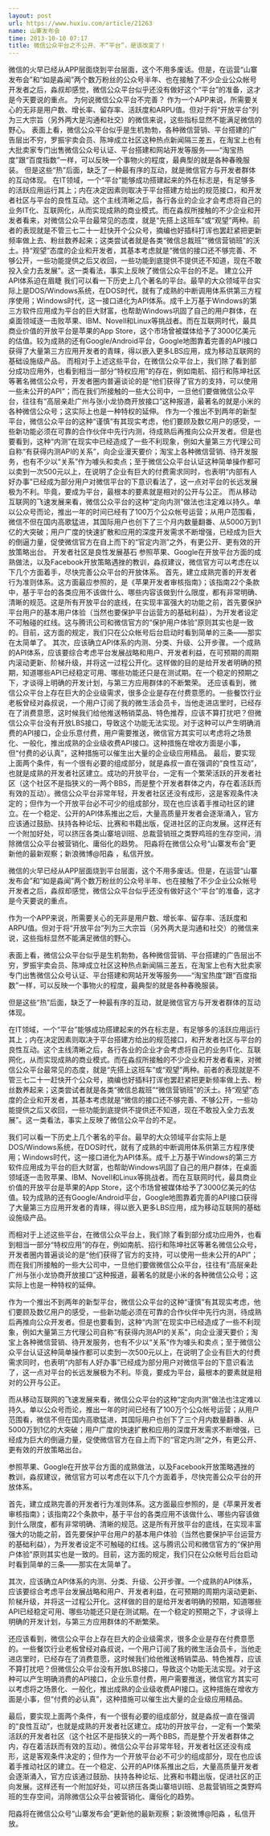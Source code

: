 ```yaml
---
layout: post
url: https://www.huxiu.com/article/21263
name: 山寨发布会
time: 2013-10-10 07:17
title: 微信公众平台之不公开、不“平台”，是该改变了！
---
```

微信的火早已经从APP层面烧到平台层面，这个不用多废话。但是，在运营“山寨发布会”和“如是淼闻”两个数万粉丝的公众号半年、也在接触了不少企业公众帐号开发者之后，淼叔却感觉，微信公众平台似乎还没有做好这个“平台”的准备，这才是今天要说的重点。 为何说微信公众平台不完善？ 作为一个APP来说，所需要关心的无非是用户数、增长率、留存率、活跃度和ARPU值。但对于将“开放平台”列为三大宗旨（另外两大是沟通和社交）的微信来说，这些指标显然不能满足微信的野心。 表面上看，微信公众平台似乎是生机勃勃，各种微信营销、平台搭建的广告层出不穷，罗振宇卖会员、陈坤成立社区这种热点新闻隔三差五，在淘宝上也有大批卖家专门出售微信公众号认证、平台搭建和网站开发等服务——“淘宝热度”跟“百度指数”一样，可以反映一个事物火的程度，最典型的就是各种春晚服装。 但是这些“热”后面，缺乏了一种最有序的互动，就是微信官方与开发者群体的互动体现。 在IT领域，一个“平台”能够成功搭建起来的外在标志是，有足够多的活跃应用运行其上；内在决定因素则取决于平台搭建方给出的规范接口，和开发者社区与平台的良性互动。这个主线清晰之后，各行各业的企业才会考虑将自己的业务IT化、互联网化，从而实现成熟的商业模式。而在淼叔所接触的不少企业和开发者看来，对微信公众平台最常见的态度，就是“先搭上这班车”或“观望”两种。前者的表现就是不管三七二十一赶快开个公众号，摘编也好插科打诨也罢赶紧把更新频率做上去、粉丝数养起来；这类尝试者就是各类“微信总裁班”“微信营销班”的沃土。持“观望”态度的企业和开发者，其基本考虑就是“微信的接口还不够完善、不够公开，一些功能提供之后又收回，一些功能到底提供不提供还不知道，现在不敢投入全力去发展”。这一类看法，事实上反映了微信公众平台的不足。 建立公开API体系迫在眉睫 我们可以看一下历史上几个著名的平台。最早的大众领域平台实际上是DOS/Windows系统，在DOS时代，就有了成熟的中断调用体系供第三方程序使用；Windows时代，这一接口进化为API体系。成千上万基于Windows的第三方软件应用成为平台的巨大财富，也帮助Windows巩固了自己的用户群体，在桌面领域逐一击败苹果、IBM、Novell和Linux等挑战者。而在互联网时代，最具商业价值的开放平台是苹果的App Store，这个市场曾被媒体给予了3000亿美元的估值。较为成熟的还有Google/Android平台，Google地图靠着完善的API接口获得了大量第三方应用开发者的青睐，得以嵌入更多LBS应用，成为移动互联网的基础设施级产品。 而相对于上述这些平台，在微信公众平台上，我们除了看到部分成功应用外，也看到相当一部分“特权应用”的存在，例如南航、招行和陈坤社区等著名微信公众号，开发者圈内普遍谈论的是“他们获得了官方的支持，可以使用一些未公开的API”；而在我们所接触的一些大公司中，一旦他们要做微信公众平台，往往有“高层亲赴广州与张小龙协商开放接口”这种报道，最著名的就是小米的各种微信公众号；这实际上也是一种特权的延伸。 作为一个推出不到两年的新型平台，微信公众平台的这种“谨慎”有其现实考虑，他们要顾及数亿用户的感受，一些新功能必须在可靠的合作伙伴中先行内测，待成熟后再推向公众开发者。但是也要看到，这种“内测”在现实中已经造成了一些不利现象，例如大量第三方代理公司自称“有获得内测API的关系”，向企业漫天要价；淘宝上各种微信营销、待开发服务，也有不少以“关系”作为噱头和卖点；至于微信公众平台认证这种简单操作都可以卖到一次500元以上，在说明了企业有巨大的付费需求同时，也表明“内部有人好办事”已经成为部分用户对微信平台的下意识看法了，这一点对平台的长远发展极为不利。毕竟，要成为平台，最根本的要素就是相对的公开与公正。 而从移动互联网的飞速发展来看，微信公众平台的这种“定向内测”做法也注定难以持久。单以公众号而论，推出一年的时间已经有了100万个公众帐号运营；从用户范围看，微信不但在国内高歌猛进，其国际用户也创下了三个月内数量翻番、从5000万到1亿的大突破；用户广度的快速扩散和应用的深度开发需求不断增强，已经成为巨大的倒逼力量，促使微信官方在自上而下的“官定内测”之外，有更公开、更有效的开放策略出台。 开发者社区是良性发展基石 参照苹果、Google在开放平台方面的成熟做法，以及Facebook开放策略遇挫的教训，淼叔建议，微信官方可以考虑在以下几个方面着手，尽快完善公众平台的开放体系。 首先，建立成熟完善的开发者行为准则体系。这方面最应参照的，是《苹果开发者审核指南》；该指南22个条款中，基于平台的各类应用不该做什么、哪些内容该做到什么限度，都有非常明确、清晰的规范。这是所有开放平台的底线，在实现丰富强大的功能之前，首先要保护平台用户的基本用户体验（当然也要保护平台运营方的基础利益），为开发者设定不可触碰的红线。这与腾讯公司和微信官方的“保护用户体验”原则其实也是一致的。目前，这方面的规定，我们只在公众帐号后台启动时看到简单的三条——那实在太简单了。 其次，应该确立API体系的内测、分类、升级、公开步骤。一个成熟的API体系，应该要综合考虑平台发展战略和用户、开发者利益，在可预期的周期内滚动更新、阶梯升级，并将这一过程公开化。这样做的目的是给开发者明确的预期，知道哪些API已经稳定可用、哪些功能还只是在测试期。在一个稳定的预期之下，才谈得上明确的开发计划，与第三方应用群体的不断繁荣。 还应该看到，微信公众平台上存在巨大的企业级需求，很多企业是存在付费意愿的。一些餐饮行业老板曾经对淼叔说，一个用户订阅了我的微生活会员卡，当他走进店里时，已经存在了消费意愿，这时候我们给他推送畅销菜品、特色推荐，应该不算打扰吧？但微信公众平台没有开放LBS接口，导致这个功能无法实现。对于这种可以产生明确消费的API接口，企业乐意付费，用户需要推送，微信官方其实可以考虑将之场景化、一般化，推出成熟的企业级收费API接口。这种措施在增收方面是小事，但“付费的必认真”，这种措施可以催生出大量的企业级应用精品。 最后，要实现上面两个条件，有一个很有必要的组成部分，就是淼叔一直在强调的“良性互动”，也就是成熟的开发者社区建立。成功的开放平台，一定有一个繁荣活跃的开发者社区（这个社区不是指狭义的一两个BBS，而是整个开发者群体之内，存在着活跃而有效的互动）。微信公众平台非常年轻，开发者社区还没有成形，这是客观条件决定的；但作为一个开放平台必不可少的组成部分，现在也应该着手推动社区的建立。在一个稳定、公开的API体系推出之后，大量高质量开发者会逐渐涌入，官方应该通过鼓励、扶持各种论坛、比赛和书籍出版，促进社区的正向发展。这样还有一个附加好处，可以挤压各类山寨培训班、总裁营销班之类野鸡班的生存空间，消除微信公众平台被营销化、庸俗化的趋势。 阳淼将在微信公众号“山寨发布会”更新他的最新观察；新浪微博@阳淼 ，私信开放。

微信的火早已经从APP层面烧到平台层面，这个不用多废话。但是，在运营“山寨发布会”和“如是淼闻”两个数万粉丝的公众号半年、也在接触了不少企业公众帐号开发者之后，淼叔却感觉，微信公众平台似乎还没有做好这个“平台”的准备，这才是今天要说的重点。

作为一个APP来说，所需要关心的无非是用户数、增长率、留存率、活跃度和ARPU值。但对于将“开放平台”列为三大宗旨（另外两大是沟通和社交）的微信来说，这些指标显然不能满足微信的野心。

表面上看，微信公众平台似乎是生机勃勃，各种微信营销、平台搭建的广告层出不穷，罗振宇卖会员、陈坤成立社区这种热点新闻隔三差五，在淘宝上也有大批卖家专门出售微信公众号认证、平台搭建和网站开发等服务——“淘宝热度”跟“百度指数”一样，可以反映一个事物火的程度，最典型的就是各种春晚服装。

但是这些“热”后面，缺乏了一种最有序的互动，就是微信官方与开发者群体的互动体现。

在IT领域，一个“平台”能够成功搭建起来的外在标志是，有足够多的活跃应用运行其上；内在决定因素则取决于平台搭建方给出的规范接口，和开发者社区与平台的良性互动。这个主线清晰之后，各行各业的企业才会考虑将自己的业务IT化、互联网化，从而实现成熟的商业模式。而在淼叔所接触的不少企业和开发者看来，对微信公众平台最常见的态度，就是“先搭上这班车”或“观望”两种。前者的表现就是不管三七二十一赶快开个公众号，摘编也好插科打诨也罢赶紧把更新频率做上去、粉丝数养起来；这类尝试者就是各类“微信总裁班”“微信营销班”的沃土。持“观望”态度的企业和开发者，其基本考虑就是“微信的接口还不够完善、不够公开，一些功能提供之后又收回，一些功能到底提供不提供还不知道，现在不敢投入全力去发展”。这一类看法，事实上反映了微信公众平台的不足。

我们可以看一下历史上几个著名的平台。最早的大众领域平台实际上是DOS/Windows系统，在DOS时代，就有了成熟的中断调用体系供第三方程序使用；Windows时代，这一接口进化为API体系。成千上万基于Windows的第三方软件应用成为平台的巨大财富，也帮助Windows巩固了自己的用户群体，在桌面领域逐一击败苹果、IBM、Novell和Linux等挑战者。而在互联网时代，最具商业价值的开放平台是苹果的App Store，这个市场曾被媒体给予了3000亿美元的估值。较为成熟的还有Google/Android平台，Google地图靠着完善的API接口获得了大量第三方应用开发者的青睐，得以嵌入更多LBS应用，成为移动互联网的基础设施级产品。

而相对于上述这些平台，在微信公众平台上，我们除了看到部分成功应用外，也看到相当一部分“特权应用”的存在，例如南航、招行和陈坤社区等著名微信公众号，开发者圈内普遍谈论的是“他们获得了官方的支持，可以使用一些未公开的API”；而在我们所接触的一些大公司中，一旦他们要做微信公众平台，往往有“高层亲赴广州与张小龙协商开放接口”这种报道，最著名的就是小米的各种微信公众号；这实际上也是一种特权的延伸。

作为一个推出不到两年的新型平台，微信公众平台的这种“谨慎”有其现实考虑，他们要顾及数亿用户的感受，一些新功能必须在可靠的合作伙伴中先行内测，待成熟后再推向公众开发者。但是也要看到，这种“内测”在现实中已经造成了一些不利现象，例如大量第三方代理公司自称“有获得内测API的关系”，向企业漫天要价；淘宝上各种微信营销、待开发服务，也有不少以“关系”作为噱头和卖点；至于微信公众平台认证这种简单操作都可以卖到一次500元以上，在说明了企业有巨大的付费需求同时，也表明“内部有人好办事”已经成为部分用户对微信平台的下意识看法了，这一点对平台的长远发展极为不利。毕竟，要成为平台，最根本的要素就是相对的公开与公正。

而从移动互联网的飞速发展来看，微信公众平台的这种“定向内测”做法也注定难以持久。单以公众号而论，推出一年的时间已经有了100万个公众帐号运营；从用户范围看，微信不但在国内高歌猛进，其国际用户也创下了三个月内数量翻番、从5000万到1亿的大突破；用户广度的快速扩散和应用的深度开发需求不断增强，已经成为巨大的倒逼力量，促使微信官方在自上而下的“官定内测”之外，有更公开、更有效的开放策略出台。

参照苹果、Google在开放平台方面的成熟做法，以及Facebook开放策略遇挫的教训，淼叔建议，微信官方可以考虑在以下几个方面着手，尽快完善公众平台的开放体系。

首先，建立成熟完善的开发者行为准则体系。这方面最应参照的，是《苹果开发者审核指南》；该指南22个条款中，基于平台的各类应用不该做什么、哪些内容该做到什么限度，都有非常明确、清晰的规范。这是所有开放平台的底线，在实现丰富强大的功能之前，首先要保护平台用户的基本用户体验（当然也要保护平台运营方的基础利益），为开发者设定不可触碰的红线。这与腾讯公司和微信官方的“保护用户体验”原则其实也是一致的。目前，这方面的规定，我们只在公众帐号后台启动时看到简单的三条——那实在太简单了。

其次，应该确立API体系的内测、分类、升级、公开步骤。一个成熟的API体系，应该要综合考虑平台发展战略和用户、开发者利益，在可预期的周期内滚动更新、阶梯升级，并将这一过程公开化。这样做的目的是给开发者明确的预期，知道哪些API已经稳定可用、哪些功能还只是在测试期。在一个稳定的预期之下，才谈得上明确的开发计划，与第三方应用群体的不断繁荣。

还应该看到，微信公众平台上存在巨大的企业级需求，很多企业是存在付费意愿的。一些餐饮行业老板曾经对淼叔说，一个用户订阅了我的微生活会员卡，当他走进店里时，已经存在了消费意愿，这时候我们给他推送畅销菜品、特色推荐，应该不算打扰吧？但微信公众平台没有开放LBS接口，导致这个功能无法实现。对于这种可以产生明确消费的API接口，企业乐意付费，用户需要推送，微信官方其实可以考虑将之场景化、一般化，推出成熟的企业级收费API接口。这种措施在增收方面是小事，但“付费的必认真”，这种措施可以催生出大量的企业级应用精品。

最后，要实现上面两个条件，有一个很有必要的组成部分，就是淼叔一直在强调的“良性互动”，也就是成熟的开发者社区建立。成功的开放平台，一定有一个繁荣活跃的开发者社区（这个社区不是指狭义的一两个BBS，而是整个开发者群体之内，存在着活跃而有效的互动）。微信公众平台非常年轻，开发者社区还没有成形，这是客观条件决定的；但作为一个开放平台必不可少的组成部分，现在也应该着手推动社区的建立。在一个稳定、公开的API体系推出之后，大量高质量开发者会逐渐涌入，官方应该通过鼓励、扶持各种论坛、比赛和书籍出版，促进社区的正向发展。这样还有一个附加好处，可以挤压各类山寨培训班、总裁营销班之类野鸡班的生存空间，消除微信公众平台被营销化、庸俗化的趋势。

阳淼将在微信公众号“山寨发布会”更新他的最新观察；新浪微博@阳淼 ，私信开放。

